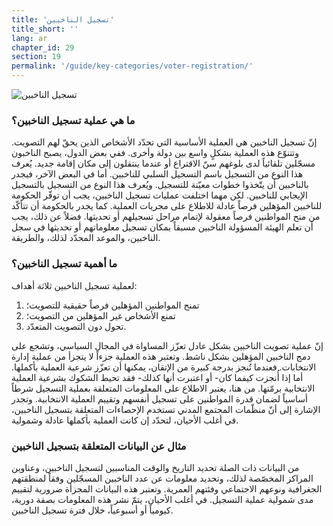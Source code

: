 ```yaml
---
title: 'تسجيل الناخبين'
title_short: ''
lang: ar
chapter_id: 29
section: 19
permalink: '/guide/key-categories/voter-registration/'
---
```


![تسجيل الناخبين](/images/inventory/categories/voter-registration.png)

### ما هي عملية تسجيل الناخبين؟

إنّ تسجيل الناخبين هي العملية الأساسية التي تحدّد الأشخاص الذين يحقّ لهم التصويت. وتتنوّع هذه العملية بشكلٍ واسع بين دولة وأخرى. ففي بعض الدول، يصبح الناخبون مسجّلين تلقائياً لدى بلوغهم سنّ الاقتراع أو عندما ينتقلون إلى مكان إقامة جديد. يُعرف هذا النوع من التسجيل باسم التسجيل السلبي للناخبين. أما في البعض الآخر، فيجدر بالناخبين أن يتّخذوا خطوات معيّنة للتسجيل. ويُعرف هذا النوع من التسجيل بالتسجيل الإيجابي للناخبين. لكن مهما اختلفت عمليات تسجيل الناخبين، يجب أن توفّر الحكومة للناخبين المؤهلين فرصاً عادلة للاطلاع على مجريات العملية. كما يجدر بالحكومة أن تتأكّد من منح المواطنين فرصاً معقولة لإتمام مراحل تسجيلهم أو تحديثها. فضلاً عن ذلك، يجب أن تعلم الهيئة المسؤولة الناخبين مسبقاً بمكان تسجيل معلوماتهم أو تحديثها في سجل الناخبين، والموعد المحدّد لذلك، والطريقة.

### ما أهمية تسجيل الناخبين؟

لعملية تسجيل الناخبين ثلاثة أهداف:

1.  تمنح المواطنين المؤهلين فرصاً حقيقية للتصويت؛
2.  تمنع الأشخاص غير المؤهلين من التصويت؛
3.  تحول دون التصويت المتعدّد.

إنّ عملية تصويت الناخبين بشكل عادل تعزّز المساواة في المجال السياسي، وتشجع على دمج الناخبين المؤهلين بشكل ناشط. وتعتبر هذه العملية جزءاً لا يتجزأ من عملية إدارة الانتخابات. فعندما تُنجز بدرجة كبيرة من الإتقان، يمكنها أن تعزّز شرعية العملية بأكملها. أما إذا أُنجزت كيفما كان- أو اعتبرت أنها كذلك- فقد تحيط الشكوك بشرعية العملية الانتخابية برمّتها. من هنا، يعتبر الاطلاع على المعلومات المتعلقة بعملية التسجيل شرطاً أساسياً لضمان قدرة المواطنين على تسجيل أنفسهم وتقييم العملية الانتخابية. وتجدر الإشارة إلى أنّ منظّمات المجتمع المدني تستخدم الإحصاءات المتعلقة بتسجيل الناخبين، في أغلب الأحيان، لتحدّد إن كانت العملية بأكملها عادلة وشمولية.

### مثال عن البيانات المتعلقة بتسجيل الناخبين

من البيانات ذات الصلة تحديد التاريخ والوقت المناسبين لتسجيل الناخبين، وعناوين المراكز المخصّصة لذلك، وتحديد معلومات عن عدد الناخبين المسجّلين وفقاً لمنطقتهم الجغرافية ونوعهم الاجتماعي وفئتهم العمرية. وتعتبر هذه البيانات المجزأة ضرورية لتقييم مدى شمولية عملية التسجيل. في أغلب الأحيان، يتمّ نشر هذه المعلومات بصفة دورية، كيومياً أو أسبوعياً، خلال فترة تسجيل الناخبين.
